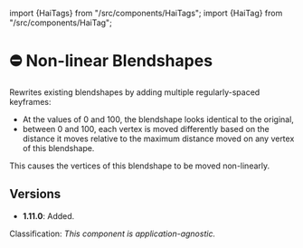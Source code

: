 ﻿---
unlisted: true
---
import {HaiTags} from "/src/components/HaiTags";
import {HaiTag} from "/src/components/HaiTag";

# ⛔ Non-linear Blendshapes

<HaiTags>
<HaiTag isUniversal={true} />
</HaiTags>

Rewrites existing blendshapes by adding multiple regularly-spaced keyframes:
- At the values of 0 and 100, the blendshape looks identical to the original,
- between 0 and 100, each vertex is moved differently based on the distance it moves relative to the maximum distance moved on any vertex of this blendshape.

This causes the vertices of this blendshape to be moved non-linearly.

## Versions

- **1.11.0**: Added.

Classification: *This component is application-agnostic.*